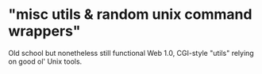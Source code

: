 # "misc utils & random unix command wrappers"

Old school but nonetheless still functional Web 1.0, CGI-style "utils" relying on good ol' Unix tools.
